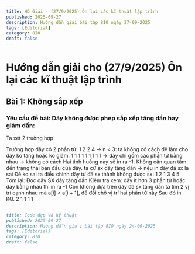 ```yaml
---
title: HD Giải - (27/9/2025) Ôn lại các kĩ thuật lập trình
published: 2025-09-27
description: Hướng dẫn giải bài tập 8I0 ngày 27-09-2025
tags: [Editorial]
category: 8I0
draft: false
---
```


# Hướng dẫn giải cho (27/9/2025) Ôn lại các kĩ thuật lập trình 

## **Bài 1: Không sắp xếp**

### **Yêu cầu đề bài**: Dãy không được phép sắp xếp tăng dần hay giảm dần:

Ta xét 2 trường hợp

Trường hợp dãy có 2 phần tử:
1 2
2 4 
-> n < 3: ta không có cách để làm cho dãy ko tăng hoặc ko giảm.
1 1 1 1 1 1 1 1 1 
-> dãy chỉ gồm các phần tử bằng nhau -> không có cách
Hai tình huống này sẽ in ra -1.
Không cần quan tâm đến trạng thái ban đầu của dãy.
ta cứ sx dãy tăng dần -> nếu in dãy đã sx là sai 
Để ko sai ta điều chỉnh dãy từ đã sx thành không được sx:
1 2 1 3 4 5
Tóm lại:
Đọc dãy
SX dãy tăng dần
KIểm tra xem: dãy ít hơn 3 phần tử hoặc dãy bằng nhau thì in ra -1
Còn không dựa trên dãy đã sx tăng dần ta tìm 2 vị trí cạnh nhau mà a[i] < a[i + 1], để đổi chỗ vị trí hai phần tử này
Sau đó in KQ.
2 1 1 1 1


```markdown
---
title: Code đẹp và kỹ thuật
published: 2025-09-27
description: Hướng dẫn giải bài tập 8I0 ngày 24-09-2025
tags: [Editorial]
category: 8I0
draft: false
---
